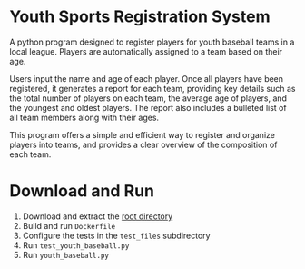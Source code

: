 # Youth Sports Registration System
A python program designed to register players for youth baseball teams in a local league. Players are automatically assigned to a team based on their age.

Users input the name and age of each player. Once all players have been registered, it generates a report for each team, providing key details such as the total number of players on each team, the average age of players, and the youngest and oldest players. The report also includes a bulleted list of all team members along with their ages.

This program offers a simple and efficient way to register and organize players into teams, and provides a clear overview of the composition of each team.

# Download and Run
1) Download and extract the [root directory](https://github.com/caydnbaldwin/Youth-Baseball/archive/refs/heads/main.zip)
2) Build and run `Dockerfile`
3) Configure the tests in the `test_files` subdirectory
4) Run `test_youth_baseball.py`
5) Run `youth_baseball.py`

